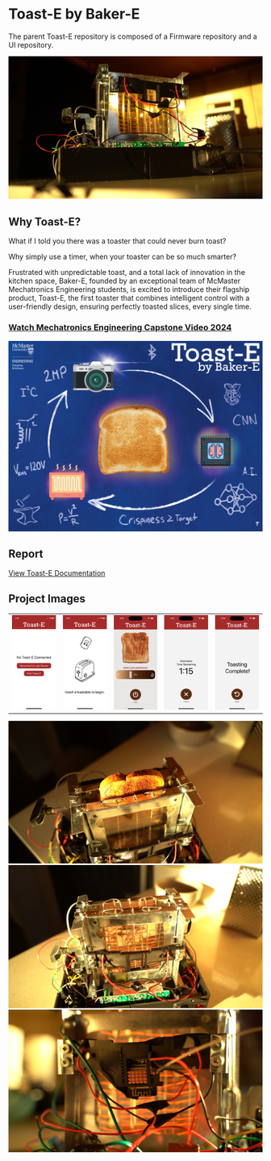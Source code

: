 # Toast-E by Baker-E
The parent Toast-E repository is composed of a Firmware repository and a UI repository.

![ToastE2](project-images/toaste2.jpg)

## Why Toast-E?

What if I told you there was a toaster that could never burn toast?

Why simply use a timer, when your toaster can be so much smarter?

Frustrated with unpredictable toast, and a total lack of innovation in the kitchen space, Baker-E, founded by an exceptional team of McMaster Mechatronics Engineering students, is excited to introduce their flagship product, Toast-E, the first toaster that combines intelligent control with a user-friendly design, ensuring perfectly toasted slices, every single time.

### [Watch Mechatronics Engineering Capstone Video 2024](https://www.youtube.com/watch?v=05CiyPLuck4 "Watch Mechatronics Engineering Capstone Video 2024")
[![Poster](Toast-E_Capstone_Poster.jpg)](https://www.youtube.com/watch?v=05CiyPLuck4 "Watch Mechatronics Engineering Capstone Video 2024")


## Report

[View Toast-E Documentation](Toast-E_Documentation.pdf)

## Project Images

|                                                      |                                                      |                                                      |                                                     |                                                     |
| :--------------------------------------------------: | :--------------------------------------------------: | :--------------------------------------------------: | :-------------------------------------------------: | :-------------------------------------------------: |
| <img width="1604" src="project-images/screen1.jpeg"> | <img width="1604" src="project-images/screen2.jpeg"> | <img width="1604"  src="project-images/screen3.jpg"> | <img width="1604" src="project-images/screen4.jpg"> | <img width="1604" src="project-images/screen5.jpg"> |  |

![ToastE1](project-images/toaste1.jpg)
![ToastE3](project-images/toaste3.jpg)
![Camera Module](project-images/toaste4.jpg)